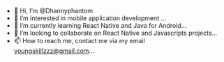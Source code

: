 - 👋 Hi, I’m @Dhannyphantom
- 👀 I’m interested in mobile application development ...
- 🌱 I’m currently learning React Native and Java for Android...
- 💞️ I’m looking to collaborate on React Native and Javascripts projects...
- 📫 How to reach me, contact me via my email youngskillzzz@gmail.com...

<!---
Dhannyphantom/Dhannyphantom is a ✨ special ✨ repository because its `README.md` (this file) appears on your GitHub profile.
You can click the Preview link to take a look at your changes.
--->

